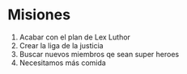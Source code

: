 # Misiones

1. Acabar con el plan de Lex Luthor
2. Crear la liga de la justicia
3. Buscar nuevos miembros qe sean super heroes
4. Necesitamos más comida

